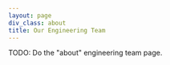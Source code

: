 ```yaml
---
layout: page
div_class: about
title: Our Engineering Team
---
```


TODO: Do the "about" engineering team page.
